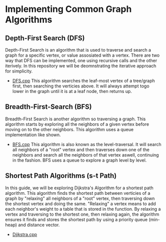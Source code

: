 # Implementing Common Graph Algorithms
## Depth-First Search (DFS)
Depth-First Search is an algorithm that is used to traverse and search a graph for a specific vertex, or value assosiated with a vertex. There are two way that DFS can be implemented, one using recursive calls and the other iterively. In this repository we will be deomnstrating the iterative approach for simplicity.
- [DFS.cpp](/07-graph-algorithms/DFS.cpp)
This algorithm searches the leaf-most vertex of a tree/graph first, then searching the verticies above. It will always attempt togo lower in the graph until it is at a leaf node, then returns up.
## Breadth-First-Search (BFS)
Breadth-First Search is another algorithm so traversing a graph. This algorithm starts by exploring all the neighbors of a given vertex before moving on to the other neighbors. This algorithm uses a queue implementation like shown.
- [BFS.cpp](/07-graph-algorithms/BFS.cpp)
This algorithm is also known as the level-traversal. It will search all neighbors of a "root" vertex and then traverses down one of the neighbors and search all the neighbors of that vertex aswell, continuing in the fashion. BFS uses a queue to explore a graph level by level.
## Shortest Path Algorithms (s-t Path)
In this guide, we will be exploring Dijkstra's Algorithm for a shortest path algorithm. This algorithm finds the shortest path between verticies of a graph by "relaxing" all neighbors of a "root" vertex, then traversing down the shortest vertex and doing the same. "Relaxing" a vertex means to add each neighbor's weight to a table that is stored in the function. By relaxing a vertex and traversing to the shortest one, then relaxing again, the algorithm ensures it finds and stores the shortest path by using a priority queue (min-heap) and distance vector.
- [Dijkstra.cpp](/07-graph-algorithms/Dijkstra.cpp)